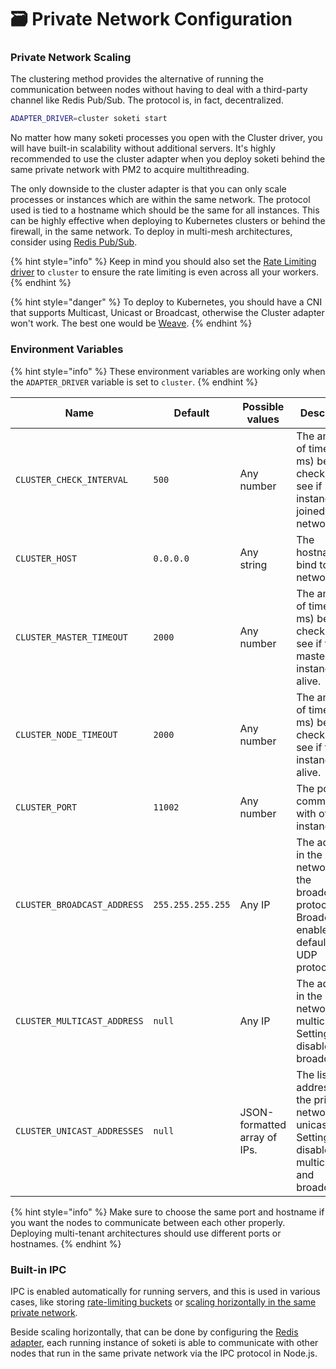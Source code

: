 # 🗃 Private Network Configuration

### Private Network Scaling

The clustering method provides the alternative of running the communication between nodes without having to deal with a third-party channel like Redis Pub/Sub. The protocol is, in fact, decentralized.

```bash
ADAPTER_DRIVER=cluster soketi start
```

No matter how many soketi processes you open with the Cluster driver, you will have built-in scalability without additional servers. It's highly recommended to use the cluster adapter when you deploy soketi behind the same private network with PM2 to acquire multithreading.

The only downside to the cluster adapter is that you can only scale processes or instances which are within the same network. The protocol used is tied to a hostname which should be the same for all instances. This can be highly effective when deploying to Kubernetes clusters or behind the firewall, in the same network. To deploy in multi-mesh architectures, consider using [Redis Pub/Sub](redis-configuration.md).

{% hint style="info" %}
Keep in mind you should also set the [Rate Limiting driver](broken-reference) to `cluster` to ensure the rate limiting is even across all your workers.
{% endhint %}

{% hint style="danger" %}
To deploy to Kubernetes, you should have a CNI that supports Multicast, Unicast or Broadcast, otherwise the Cluster adapter won't work. The best one would be [Weave](https://github.com/weaveworks/weave).
{% endhint %}

### Environment Variables

{% hint style="info" %}
These environment variables are working only when the `ADAPTER_DRIVER` variable is set to `cluster`.
{% endhint %}

| Name                        | Default           | Possible values              | Description                                                                                                          |
| --------------------------- | ----------------- | ---------------------------- | -------------------------------------------------------------------------------------------------------------------- |
| `CLUSTER_CHECK_INTERVAL`    | `500`             | Any number                   | The amount of time (in ms) between checks to see if new instances joined the network.                                |
| `CLUSTER_HOST`              | `0.0.0.0`         | Any string                   | The hostname to bind to the network.                                                                                 |
| `CLUSTER_MASTER_TIMEOUT`    | `2000`            | Any number                   | The amount of time (in ms) between checks to see if the master instance is alive.                                    |
| `CLUSTER_NODE_TIMEOUT`      | `2000`            | Any number                   | The amount of time (in ms) between checks to see if the instances are alive.                                         |
| `CLUSTER_PORT`              | `11002`           | Any number                   | The port to communicate with other instances.                                                                        |
| `CLUSTER_BROADCAST_ADDRESS` | `255.255.255.255` | Any IP                       | The address in the private network for the broadcast protocol. Broadcast is enabled by default as the UDP protocol.  |
| `CLUSTER_MULTICAST_ADDRESS` | `null`            | Any IP                       | The address in the private network for multicasting. Setting this disables broadcasing.                              |
| `CLUSTER_UNICAST_ADDRESSES` | `null`            | JSON-formatted array of IPs. | The list of addresses in the private network for unicasting. Setting this disables multicasting and broadcasting.    |

{% hint style="info" %}
Make sure to choose the same port and hostname if you want the nodes to communicate between each other properly. Deploying multi-tenant architectures should use different ports or hostnames.
{% endhint %}

### Built-in IPC

IPC is enabled automatically for running servers, and this is used in various cases, like storing [rate-limiting buckets](../../rate-limiting-and-limits/broadcast-rate-limiting.md) or [scaling horizontally in the same private network](../horizontal-scaling.md#cluster-adapter).

Beside scaling horizontally, that can be done by configuring the [Redis adapter](../horizontal-scaling.md), each running instance of soketi is able to communicate with other nodes that run in the same private network via the IPC protocol in Node.js.

